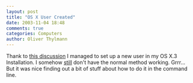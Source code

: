 ```yaml
---
layout: post
title: "OS X User Created"
date: 2003-11-04 18:48
comments: true
categories: Computers
author: Oliver Thylmann
---
```



Thank to [this discussion](http://www.livejournal.com/community/macosx/1621311.html) I managed to set up a new user in my OS X.3 Installation. I somehow [still](http://www.ennead.de/blog/archives/000971.php) don't have the normal method working. Grrr... But it was nice finding out a bit of stuff about how to do it in the command line.


